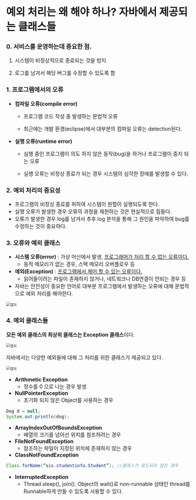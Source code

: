 # 예외 처리는 왜 해야 하나? 자바에서 제공되는 클래스들

### 0. 서비스를 운영하는데 중요한 점.

1. 시스템이 비정상적으로 종료되는 것을 방지

2. 로그를 남겨서 해당 버그를 수정할 수 있도록 함



### 1. 프로그램에서의 오류

- **컴파일 오류(compile error)**

  - 프로그램 코드 작성 중 발생하는 문법적 오류

  - 최근에는 개발 환경(eclipse)에서 대부분의 컴파일 오류는 detection된다.

- **실행 오류(runtime error)**

  - 실행 중인 프로그램이 의도 하지 않은 동작(bug)을 하거나 프로그램이 중지 되는 오류

  - 실행 오류는 비정상 종료가 되는 경우 시스템의 심각한 장애를 발생할 수 있다.



### 2. 예외 처리의 중요성

- 프로그램의 비정상 종료를 피하여 시스템이 원할이 실행되도록 한다.
- 실행 오류가 발생한 경우 오류의 과정을 재현하는 것은 현실적으로 힘들다.
- 오류가 발생한 경우 log를 남겨서 추후 log 분석을 통해 그 원인을 파악하여 bug를 수정하는 것이 중요하다.



### 3. 오류와 예외 클래스

- **시스템 오류(error)** : 가상 머신에서 발생, <u>프로그래머가 처리 할 수 없는 오류이다.</u>
  - 동적 메모리가 없는 경우, 스택 메모리 오버플로우 등
- **예외(Exception)** : <u>프로그램에서 제어 할 수 있는 오류이다.</u>
  - 읽어들이려는 파일이 존재하지 않거나, 네트워크나 DB연결이 안되는 경우 등
- 자바는 안전성이 중요한 언어로 대부분 프로그램에서 발생하는 오류에 대해 문법적으로 예외 처리를 해야한다.

<img src="https://user-images.githubusercontent.com/42603919/153844214-a7a2360d-c64d-4ef9-b2e0-c0af63b32ec6.PNG" alt="캡처" style="zoom:67%;" />



### 4. 예외 클래스들

**모든 예외 클래스의 최상위 클래스는 Exception 클래스**이다.

<img src="https://user-images.githubusercontent.com/42603919/153844068-dd34e5ee-b7c4-4095-ad73-47f92616ff5d.PNG" alt="캡처" style="zoom:67%;" />



자바에서는 다양한 예외들에 대해 그 처리를 위한 클래스가 제공되고 있다.

<img src="https://user-images.githubusercontent.com/42603919/153844105-d5ba3813-3796-45b6-9f40-42998055c94d.PNG" alt="캡처" style="zoom:67%;" />

- **Arithmetic Exception**
  - 정수를 0 으로 나눈 경우 발생
- **NullPointerException**
  - 초기화 되지 않은 Object를 사용하는 경우

```java
Dog d = null;
System.out.println(dog);
```

- **ArrayIndexOutOfBoundsException**
  - 배열의 크기를 넘어선 위치를 참조하려는 경우
- **FileNotFoundException**
  - 참조하는 파일이 지정된 위치에 존재하지 않는 경우
- **ClassNotFoundException**

```java
Class.forName(“sis.studentinfo.Student”); //클래스가 로드되지 않은 경우
```

- **InterruptedException**
  - Thread.sleep(), join(). Object의 wait()로 non-runnable 상태인 thread를 Runnable하게 만들 수 있도록 사용할 수 있다.